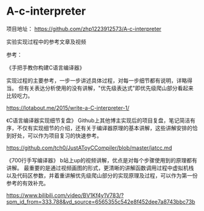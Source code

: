 # A-c-interpreter


项目地址：
https://github.com/zhp1223912573/A-c-interpreter

实验实现过程中的参考文章及视频

参考：

《手把手教你构建C语言编译器》

实现过程的主要参考，一步一步讲述具体过程，对每一步细节都有说明，详略得当。
但有关表达分析使用的没有讲解，"优先级表达式"即优先级爬山部分看起来比较吃力。

https://lotabout.me/2015/write-a-C-interpreter-1/

《C语言编译器实现细节复盘》
Github上其他博主实现后的项目复盘，笔记简洁有序，不仅有实现细节的介绍，还有关于编译器原理的基本讲解，这些讲解安排的恰到好处，可以作为项目复习的快速参考。

https://github.com/tch0/JustAToyCCompiler/blob/master/jatcc.md

《700行手写编译器》
b站上up的视频讲解，优点是对每个步骤使用到的原理都有讲解。
最重要的是通过视频画图的形式，更清晰的讲解函数调用过程中虚拟机栈以及代码区参数，并着重讲解优先级爬山部分的实现原理及过程，可以作为第一份参考的有效补充。

https://www.bilibili.com/video/BV1Kf4y1V783/?spm_id_from=333.788&vd_source=6565355c542e8f452dee7a8743bbc73b

